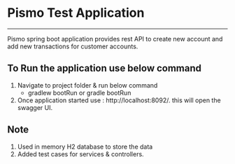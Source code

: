 # Pismo Test Application
***
Pismo spring boot application provides rest API to create new account and add new transactions for customer accounts.

## To Run the application use below command
1. Navigate to project folder & run below command
   * gradlew bootRun or gradle bootRun
2. Once application started use : http://localhost:8092/. this will open the swagger UI.


## Note
 1. Used in memory H2 database to store the data
 2. Added test cases for services & controllers.